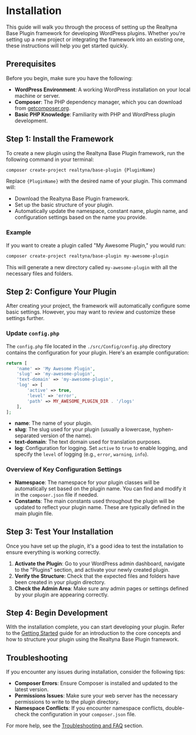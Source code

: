 # Installation

This guide will walk you through the process of setting up the Realtyna Base Plugin framework for developing WordPress plugins. Whether you're setting up a new project or integrating the framework into an existing one, these instructions will help you get started quickly.

## Prerequisites

Before you begin, make sure you have the following:

- **WordPress Environment**: A working WordPress installation on your local machine or server.
- **Composer**: The PHP dependency manager, which you can download from [getcomposer.org](https://getcomposer.org/).
- **Basic PHP Knowledge**: Familiarity with PHP and WordPress plugin development.

## Step 1: Install the Framework

To create a new plugin using the Realtyna Base Plugin framework, run the following command in your terminal:

```bash
composer create-project realtyna/base-plugin {PluginName}
```

Replace `{PluginName}` with the desired name of your plugin. This command will:

- Download the Realtyna Base Plugin framework.
- Set up the basic structure of your plugin.
- Automatically update the namespace, constant name, plugin name, and configuration settings based on the name you provide.

### Example

If you want to create a plugin called "My Awesome Plugin," you would run:

```bash
composer create-project realtyna/base-plugin my-awesome-plugin
```

This will generate a new directory called `my-awesome-plugin` with all the necessary files and folders.

## Step 2: Configure Your Plugin

After creating your project, the framework will automatically configure some basic settings. However, you may want to review and customize these settings further.

### Update `config.php`

The `config.php` file located in the `./src/Config/config.php` directory contains the configuration for your plugin. Here's an example configuration:

```php
return [
    'name' => 'My Awesome Plugin',
    'slug' => 'my-awesome-plugin',
    'text-domain' => 'my-awesome-plugin',
    'log' => [
        'active' => true,
        'level' => 'error',
        'path' => MY_AWESOME_PLUGIN_DIR . '/logs'
    ],
];
```

- **name**: The name of your plugin.
- **slug**: The slug used for your plugin (usually a lowercase, hyphen-separated version of the name).
- **text-domain**: The text domain used for translation purposes.
- **log**: Configuration for logging. Set `active` to `true` to enable logging, and specify the `level` of logging (e.g., `error`, `warning`, `info`).

### Overview of Key Configuration Settings

- **Namespace**: The namespace for your plugin classes will be automatically set based on the plugin name. You can find and modify it in the `composer.json` file if needed.
- **Constants**: The main constants used throughout the plugin will be updated to reflect your plugin name. These are typically defined in the main plugin file.

## Step 3: Test Your Installation

Once you have set up the plugin, it's a good idea to test the installation to ensure everything is working correctly.

1. **Activate the Plugin**: Go to your WordPress admin dashboard, navigate to the "Plugins" section, and activate your newly created plugin.
2. **Verify the Structure**: Check that the expected files and folders have been created in your plugin directory.
3. **Check the Admin Area**: Make sure any admin pages or settings defined by your plugin are appearing correctly.

## Step 4: Begin Development

With the installation complete, you can start developing your plugin. Refer to the [Getting Started](Getting_Started.md) guide for an introduction to the core concepts and how to structure your plugin using the Realtyna Base Plugin framework.

## Troubleshooting

If you encounter any issues during installation, consider the following tips:

- **Composer Errors**: Ensure Composer is installed and updated to the latest version.
- **Permissions Issues**: Make sure your web server has the necessary permissions to write to the plugin directory.
- **Namespace Conflicts**: If you encounter namespace conflicts, double-check the configuration in your `composer.json` file.

For more help, see the [Troubleshooting and FAQ](Troubleshooting_and_FAQ.md) section.